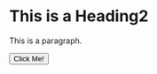 <!DOCTYPE html>
<html>
<head>
<title>Page Title</title>
</head>
<body>

<h1>This is a Heading2</h1>
<p>This is a paragraph.</p>
<button type="button">Click Me!</button>

</body>
</html>
